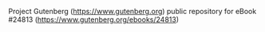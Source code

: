 Project Gutenberg (https://www.gutenberg.org) public repository for eBook #24813 (https://www.gutenberg.org/ebooks/24813)
